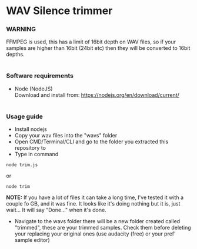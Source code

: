 # <b>WAV Silence trimmer</b>

### <b>WARNING</b>
FFMPEG is used, this has a limit of 16bit depth on WAV files, so if your samples are higher than 16bit (24bit etc) then they will be converted to 16bit depths.
<br><br>


### <b>Software requirements</b>
- Node (NodeJS)<br>
Download and install from: 
https://nodejs.org/en/download/current/
<br><br>


### <b>Usage guide</b>
- Install nodejs
- Copy your wav files into the "wavs" folder
- Open CMD/Terminal/CLI and go to the folder you extracted this repository to
- Type in command
```
node trim.js
```
or 
```
node trim
```
<b>NOTE:</b> If you have a lot of files it can take a long time, I've tested it with a couple fo GB, and it was fine. It looks like it's doing nothing but it is, just wait... It will say "Done..." when it's done.

- Navigate to the wavs folder there will be a new folder created called "trimmed", these are your trimmed samples. Check them before deleting your replacing your original ones (use audacity (free) or your pref' sample editor)
